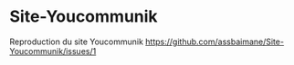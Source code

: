 # Site-Youcommunik
Reproduction du site Youcommunik
https://github.com/assbaimane/Site-Youcommunik/issues/1
